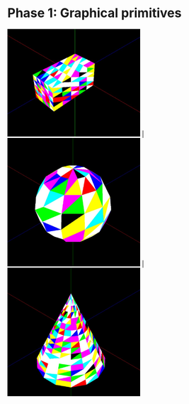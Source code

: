 # Phase 1: Graphical primitives

<img src="https://github.com/joanafonsogomes/CG/blob/master/Phase1/imgs/box.JPG" width="300"> | <img src="https://github.com/joanafonsogomes/CG/blob/master/Phase1/imgs/sphere.JPG" width="300"> | <img src="https://github.com/joanafonsogomes/CG/blob/master/Phase1/imgs/cone.JPG" width="300">
